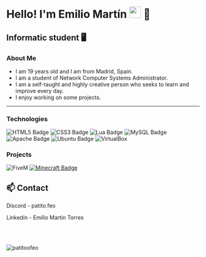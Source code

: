 <h1>Hello! I'm Emilio Martín <img src="https://raw.githubusercontent.com/iampavangandhi/iampavangandhi/master/gifs/Hi.gif" width="30px"> 🚀</h1>
<h2>Informatic student 🖥️</h2> 

### About Me
- I am 19 years old and I am from Madrid, Spain.
- I am a student of Network Computer Systems Administrator.
- I am a self-taught and highly creative person who seeks to learn and improve every day.
- I enjoy working on some projects.

---

### Technologies

  ![HTML5 Badge](https://img.shields.io/badge/HTML5-E34F26?style=for-the-badge&logo=html5&logoColor=white)
  ![CSS3 Badge](https://img.shields.io/badge/CSS3-1572B6?style=for-the-badge&logo=css3&logoColor=white)
  ![Lua Badge](https://img.shields.io/badge/Lua-2C2D72?style=for-the-badge&logo=lua&logoColor=white)
  ![MySQL Badge](https://img.shields.io/badge/MySQL-005C84?style=for-the-badge&logo=mysql&logoColor=white)
  ![Apache Badge](https://img.shields.io/badge/Apache-D22128?style=for-the-badge&logo=Apache&logoColor=white)
  ![Ubuntu Badge](https://img.shields.io/badge/Ubuntu-E95420?style=for-the-badge&logo=ubuntu&logoColor=white)
  ![VirtualBox](https://img.shields.io/badge/VirtualBox-21416b?style=for-the-badge&logo=VirtualBox&logoColor=white)

### Projects
  ![FiveM](https://img.shields.io/badge/FiveM-F40552?style=for-the-badge&logo=fivem&logoColor=white)
  <a href="https://github.com/IzzelAliz/Arclight"><img alt="Minecraft Badge" src="https://img.shields.io/badge/Minecraft-62B47A?logo=minecraft&logoColor=fff&style=flat-square"></a>

## 📫 Contact

Discord - patito.feo

Linkedin - Emilio Martin Torres



<br>
<br>
<p align="left"> <img src="https://komarev.com/ghpvc/?username=patitoofeo&label=Profile%20views&color=0e75b6&style=for-the-badge" alt="patitoofeo" /> </p>
